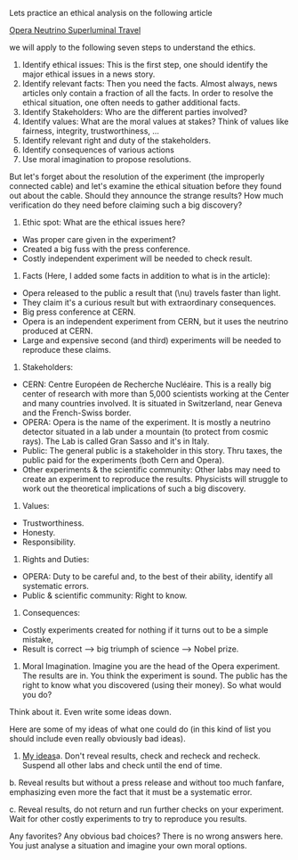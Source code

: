 Lets practice an ethical analysis on the following article

[Opera Neutrino Superluminal Travel](http://news.sciencemag.org/europe/2011/10/faster-light-result-be-scrutinized)

we will apply to the following seven steps to understand the ethics.

1. Identify ethical issues: This is the first step, one should identify the major ethical issues in a news story.
2. Identify relevant facts: Then you need the facts. Almost always, news articles only contain a fraction of all the facts. In order to resolve the ethical situation, one often needs to gather additional facts.
3. Identify Stakeholders: Who are the different parties involved?
4. Identify values: What are the moral values at stakes? Think of values like fairness, integrity, trustworthiness, ...
5. Identify relevant right and duty of the stakeholders.
6. Identify consequences of various actions
7. Use moral imagination to propose resolutions.

But let's forget about the resolution of the experiment (the improperly connected cable) and let's examine the ethical situation before they found out about the cable. Should they announce the strange results? How much verification do they need before claiming such a big discovery?

1. Ethic spot: What are the ethical issues here?

- Was proper care given in the experiment?
- Created a big fuss with the press conference.
- Costly independent experiment will be needed to check result. <span id="cke_bm_76E" style="display: none;"> </span>

1. Facts (Here, I added some facts in addition to what is in the article):

- Opera released to the public a result that \(\nu\) travels faster than light.
- They claim it's a curious result but with extraordinary consequences.
- Big press conference at CERN.
- Opera is an independent experiment from CERN, but it uses the neutrino produced at CERN.
- Large and expensive second (and third) experiments will be needed to reproduce these claims.

1. Stakeholders:

- CERN: Centre Européen de Recherche Nucléaire. This is a really big center of research with more than 5,000 scientists working at the Center and many countries involved. It is situated in Switzerland, near Geneva and the French-Swiss border.
- OPERA: Opera is the name of the experiment. It is mostly a neutrino detector situated in a lab under a mountain (to protect from cosmic rays). The Lab is called Gran Sasso and it's in Italy.
- Public: The general public is a stakeholder in this story. Thru taxes, the public paid for the experiments (both Cern and Opera).
- Other experiments & the scientific community: Other labs may need to create an experiment to reproduce the results. Physicists will struggle to work out the theoretical implications of such a big discovery.

1. Values:

- Trustworthiness.
- Honesty.
- Responsibility.

1. Rights and Duties:

- OPERA: Duty to be careful and, to the best of their ability, identify all systematic errors.
- Public & scientific community: Right to know.

1. Consequences:

- Costly experiments created for nothing if it turns out to be a simple mistake,
- Result is correct --> big triumph of science --> Nobel prize.

1. Moral Imagination. Imagine you are the head of the Opera experiment. The results are in. You think the experiment is sound. The public has the right to know what you discovered (using their money). So what would you do?

Think about it. Even write some ideas down.

<div class="question">Here are some of my ideas of what one could do (in this kind of list you should include even really obviously bad ideas).

1. [My ideas](#)a. Don't reveal results, check and recheck and recheck. Suspend all other labs and check until the end of time.
  
  b. Reveal results but without a press release and without too much fanfare, emphasizing even more the fact that it must be a systematic error.
  
  c. Reveal results, do not return and run further checks on your experiment. Wait for other costly experiments to try to reproduce you results.
 
</div>Any favorites? Any obvious bad choices? There is no wrong answers here. You just analyse a situation and imagine your own moral options.